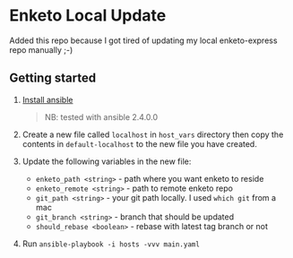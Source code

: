 # Enketo Local Update

Added this repo because I got tired of updating my local enketo-express repo manually ;-)


## Getting started
1. [Install ansible](http://docs.ansible.com/ansible/latest/intro_installation.html)
    > NB: tested with ansible 2.4.0.0
2. Create a new file called `localhost` in `host_vars` directory then copy the contents in `default-localhost` to the new file you have created.
3. Update the following variables in the new file:

    - `enketo_path <string>` - path where you want enketo to reside
    - `enketo_remote <string>` - path to remote enketo repo
    - `git_path <string>` - your git path locally. I used `which git` from a mac
    - `git_branch <string>` - branch that should be updated
    - `should_rebase <boolean>` - rebase with latest tag branch or not

4. Run `ansible-playbook -i hosts -vvv main.yaml` 

